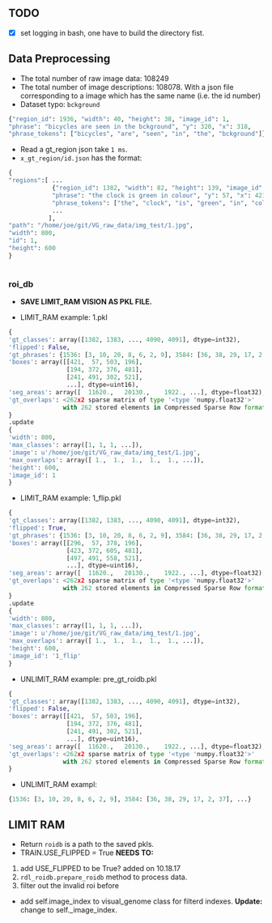 ## TODO

- [x] set logging in bash, one have to build the directory fist.

## Data Preprocessing

* The total number of raw image data: 108249
* The total number of image descriptions: 108078. With a json file corresponding to a image which has the same name
(i.e. the id number)  
* Dataset typo: `bckground`

```python
{"region_id": 1936, "width": 40, "height": 38, "image_id": 1, 
"phrase": "bicycles are seen in the bckground", "y": 320, "x": 318, 
"phrase_tokens": ["bicycles", "are", "seen", "in", "the", "bckground"]}
```
* Read a gt_region json take `1 ms`.
* `x_gt_region/id.json` has the format:

```python
{
"regions":[ ... 
            {"region_id": 1382, "width": 82, "height": 139, "image_id": 1, 
            "phrase": "the clock is green in colour", "y": 57, "x": 421, 
            "phrase_tokens": ["the", "clock", "is", "green", "in", "colour"]},
            ... 
           ],
"path": "/home/joe/git/VG_raw_data/img_test/1.jpg", 
"width": 800, 
"id": 1, 
"height": 600
}
           
```

### roi_db

* **SAVE LIMIT_RAM VISION AS PKL FILE.**

* LIMIT_RAM example: 1.pkl

```python
{
'gt_classes': array([1382, 1383, ..., 4090, 4091], dtype=int32), 
'flipped': False, 
'gt_phrases': {1536: [3, 10, 20, 8, 6, 2, 9], 3584: [36, 38, 29, 17, 2, 37], ...},
'boxes': array([[421,  57, 503, 196],
                [194, 372, 376, 481],
                [241, 491, 302, 521],
                ...], dtype=uint16),
'seg_areas': array([  11620.,   20130.,    1922., ...], dtype=float32), 
'gt_overlaps': <262x2 sparse matrix of type '<type 'numpy.float32'>'
               with 262 stored elements in Compressed Sparse Row format>}
}
.update
{
'width': 800, 
'max_classes': array([1, 1, 1, ...]),
'image': u'/home/joe/git/VG_raw_data/img_test/1.jpg', 
'max_overlaps': array([ 1.,  1.,  1.,  1.,  1., ...]),
'height': 600, 
'image_id': 1
}
```


* LIMIT_RAM example: 1_flip.pkl

```python
{
'gt_classes': array([1382, 1383, ..., 4090, 4091], dtype=int32), 
'flipped': True, 
'gt_phrases': {1536: [3, 10, 20, 8, 6, 2, 9], 3584: [36, 38, 29, 17, 2, 37], ...},
'boxes': array([[296,  57, 378, 196],
                [423, 372, 605, 481],
                [497, 491, 558, 521],
                ...], dtype=uint16),
'seg_areas': array([  11620.,   20130.,    1922., ...], dtype=float32), 
'gt_overlaps': <262x2 sparse matrix of type '<type 'numpy.float32'>'
               with 262 stored elements in Compressed Sparse Row format>}
}
.update
{
'width': 800, 
'max_classes': array([1, 1, 1, ...]),
'image': u'/home/joe/git/VG_raw_data/img_test/1.jpg', 
'max_overlaps': array([ 1.,  1.,  1.,  1.,  1., ...]),
'height': 600, 
'image_id': '1_flip'
}
```

* UNLIMIT_RAM example: pre_gt_roidb.pkl

```python
{
'gt_classes': array([1382, 1383, ..., 4090, 4091], dtype=int32), 
'flipped': False, 
'boxes': array([[421,  57, 503, 196],
                [194, 372, 376, 481],
                [241, 491, 302, 521],
                ...], dtype=uint16),
'seg_areas': array([  11620.,   20130.,    1922., ...], dtype=float32), 
'gt_overlaps': <262x2 sparse matrix of type '<type 'numpy.float32'>'
               with 262 stored elements in Compressed Sparse Row format>}
}
```

* UNLIMIT_RAM exampl: 

```python
{1536: [3, 10, 20, 8, 6, 2, 9], 3584: [36, 38, 29, 17, 2, 37], ...}
```

## LIMIT RAM

* Return `roidb` is a path to the saved pkls.
* TRAIN.USE_FLIPPED = True
**NEEDS TO:**  
1. add USE_FLIPPED to be True? added on 10.18.17
2. `rdl_roidb.prepare_roidb` method to process data. 
3. filter out the invalid roi before

* add self.image_index to visual_genome class for filterd indexes. **Update:** change to self._image_index.
  
